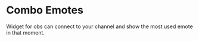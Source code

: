 # Combo Emotes
Widget for obs can connect to your channel and show the most used emote in that moment.
